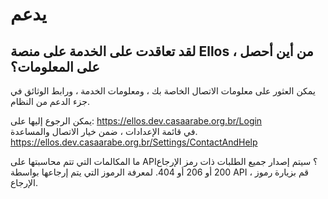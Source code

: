 # يدعم


## <b>لقد تعاقدت على الخدمة على منصة Ellos ، من أين أحصل على المعلومات؟</b>
يمكن العثور على معلومات الاتصال الخاصة بك ، ومعلومات الخدمة ، ورابط الوثائق في جزء الدعم من النظام.

يمكن الرجوع إليها على: https://ellos.dev.casaarabe.org.br/Login <br/>
في قائمة الإعدادات ، ضمن خيار الاتصال والمساعدة. https://ellos.dev.casaarabe.org.br/Settings/ContactAndHelp

ما المكالمات التي تتم محاسبتها على API؟
سيتم إصدار جميع الطلبات ذات رمز الإرجاع 200 أو 206 أو 404. لمعرفة الرموز التي يتم إرجاعها بواسطة API ، قم بزيارة رموز الإرجاع.



